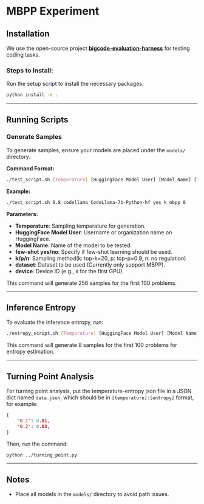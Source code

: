 # MBPP Experiment

## Installation

We use the open-source project **[bigcode-evaluation-harness](https://github.com/bigcode-project/bigcode-evaluation-harness)** for testing coding tasks.

### Steps to Install:
Run the setup script to install the necessary packages:
   ```bash
   python install -e .
   ```
---

## Running Scripts

### Generate Samples
To generate samples, ensure your models are placed under the `models/` directory.

**Command Format:**
```bash
./test_script.sh [Temperature] [HuggingFace Model User] [Model Name] [few-shot yes/no] [k/p/n] [dataset] [device]
```

**Example:**
```bash
./test_script.sh 0.8 codellama CodeLlama-7b-Python-hf yes k mbpp 0
```

**Parameters:**
- **Temperature**: Sampling temperature for generation.
- **HuggingFace Model User**: Username or organization name on HuggingFace.
- **Model Name**: Name of the model to be tested.
- **few-shot yes/no**: Specify if few-shot learning should be used.
- **k/p/n**: Sampling method(k: top-k=20, p: top-p=0.9, n: no regulation)
- **dataset**: Dataset to be used (Currently only support MBPP).
- **device**: Device ID (e.g., `0` for the first GPU).

This command will generate 256 samples for the first 100 problems.

---

## Inference Entropy
To evaluate the inference entropy, run:
```bash
./entropy_script.sh [Temperature] [HuggingFace Model User] [Model Name] [few-shot yes/no] [k/p/n] [dataset] [device]
```

This command will generate 8 samples for the first 100 problems for entropy estimation.

---

## Turning Point Analysis
For turning point analysis, put the temperature-entropy json file in a JSON dict named `data.json`, which should be in `[temperature]:[entropy]` format, for example:
```json
{
    "0.1": 0.01,
    "0.2": 0.03,
}
```

Then, run the command:
```bash
python ../turning_point.py
```

---

## Notes
- Place all models in the `models/` directory to avoid path issues.